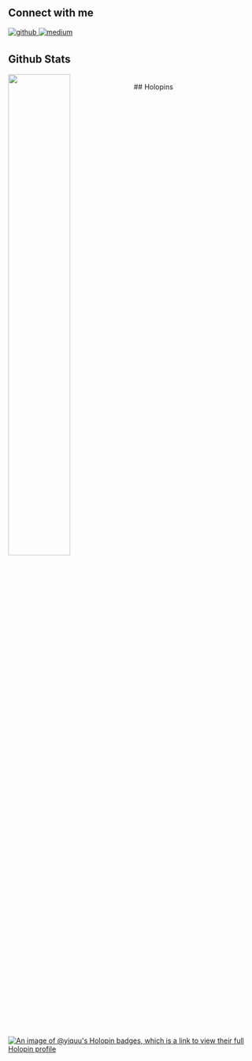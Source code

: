## Connect with me  

<div align="left">
<a href="https://github.com/robinbrh" target="_blank">
<img src=https://img.shields.io/badge/github-%2324292e.svg?&style=for-the-badge&logo=github&logoColor=white alt=github style="margin-bottom: 5px;" />
</a>
<a href="https://medium.com/robinbruch" target="_blank">
<img src=https://img.shields.io/badge/medium-%23292929.svg?&style=for-the-badge&logo=medium&logoColor=white alt=medium style="margin-bottom: 5px;" />
</a>  
</div>

## Github Stats  
<img src="https://github-readme-stats.vercel.app/api?username=robinbrh&show_icons=true&count_private=true&hide_border=true" align="left" style="width: 50%" />  

<br />
## Holopins

[![An image of @yiquu's Holopin badges, which is a link to view their full Holopin profile](https://holopin.me/yiquu)](https://holopin.io/@yiquu)
